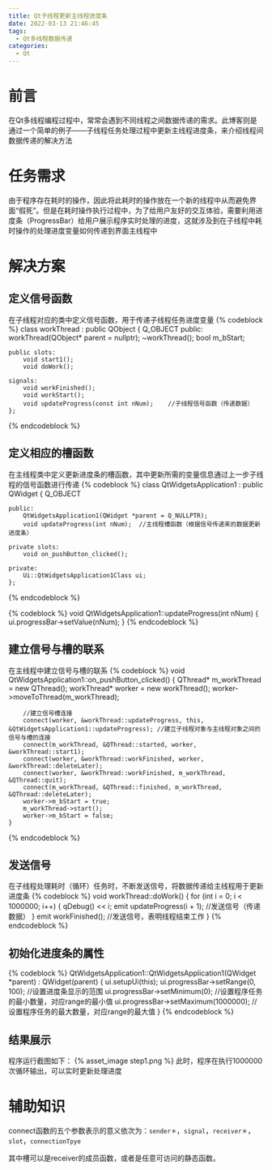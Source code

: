 ```yaml
---
title: Qt子线程更新主线程进度条
date: 2022-03-13 21:46:45
tags:
  - Qt多线程数据传递
categories:
  - Qt
---
```


# 前言
在Qt多线程编程过程中，常常会遇到不同线程之间数据传递的需求。此博客则是通过一个简单的例子——子线程任务处理过程中更新主线程进度条，来介绍线程间数据传递的解决方法
<!-- more -->

# 任务需求
由于程序存在耗时的操作，因此将此耗时的操作放在一个新的线程中从而避免界面“假死”。但是在耗时操作执行过程中，为了给用户友好的交互体验，需要利用进度条（ProgressBar）给用户展示程序实时处理的进度，这就涉及到在子线程中耗时操作的处理进度变量如何传递到界面主线程中

# 解决方案
## 定义信号函数
在子线程对应的类中定义信号函数，用于传递子线程任务进度变量
{% codeblock %}
	class workThread : public QObject
	{
		Q_OBJECT
	public:
		workThread(QObject* parent = nullptr);
		~workThread();
		bool m_bStart;

	public slots:
		void start1();
		void doWork();

	signals:
		void workFinished();
		void workStart();
		void updateProgress(const int nNum);	//子线程信号函数（传递数据）
	};
{% endcodeblock %}

## 定义相应的槽函数
在主线程类中定义更新进度条的槽函数，其中更新所需的变量信息通过上一步子线程的信号函数进行传递
{% codeblock %}
	class QtWidgetsApplication1 : public QWidget
	{
		Q_OBJECT

	public:
		QtWidgetsApplication1(QWidget *parent = Q_NULLPTR);
		void updateProgress(int nNum);	//主线程槽函数（根据信号传递来的数据更新进度条）

	private slots:
		void on_pushButton_clicked();

	private:
		Ui::QtWidgetsApplication1Class ui;
	};
{% endcodeblock %}

{% codeblock %}
	void QtWidgetsApplication1::updateProgress(int nNum)
	{
		ui.progressBar->setValue(nNum);
	}
{% endcodeblock %}

## 建立信号与槽的联系
在主线程中建立信号与槽的联系
{% codeblock %}
	void QtWidgetsApplication1::on_pushButton_clicked()
	{
		QThread* m_workThread = new QThread();
		workThread* worker = new workThread();
		worker->moveToThread(m_workThread);

		//建立信号槽连接
		connect(worker, &workThread::updateProgress, this, &QtWidgetsApplication1::updateProgress); //建立子线程对象与主线程对象之间的信号与槽的连接
		connect(m_workThread, &QThread::started, worker, &workThread::start1);
		connect(worker, &workThread::workFinished, worker, &workThread::deleteLater);
		connect(worker, &workThread::workFinished, m_workThread, &QThread::quit);
		connect(m_workThread, &QThread::finished, m_workThread, &QThread::deleteLater);
		worker->m_bStart = true;
		m_workThread->start();
		worker->m_bStart = false;
	}
{% endcodeblock %}

## 发送信号
在子线程处理耗时（循环）任务时，不断发送信号，将数据传递给主线程用于更新进度条
{% codeblock %}
	void workThread::doWork()
	{
		for (int i = 0; i < 1000000; i++)
		{
			qDebug() << i;
			emit updateProgress(i + 1);		//发送信号（传递数据）
		}
		emit workFinished();	//发送信号，表明线程结束工作
	}
{% endcodeblock %}

## 初始化进度条的属性
{% codeblock %}
QtWidgetsApplication1::QtWidgetsApplication1(QWidget *parent)
    : QWidget(parent)
{
    ui.setupUi(this);
	ui.progressBar->setRange(0, 100);		//设置进度条显示的范围
	ui.progressBar->setMinimum(0);			//设置程序任务的最小数量，对应range的最小值
	ui.progressBar->setMaximum(1000000);	//设置程序任务的最大数量，对应range的最大值
}
{% endcodeblock %}

## 结果展示
程序运行截图如下：
{% asset_image step1.png %}
此时，程序在执行1000000次循环输出，可以实时更新处理进度

# 辅助知识
connect函数的五个参数表示的意义依次为：`sender＊`，`signal`，`receiver＊`，`slot`，`connectionTpye`

其中槽可以是receiver的成员函数，或者是任意可访问的静态函数。